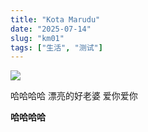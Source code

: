 ```yaml
---
title: "Kota Marudu"
date: "2025-07-14"
slug: "km01"
tags: ["生活", "测试"]
---
```

![](https://prod-files-secure.s3.us-west-2.amazonaws.com/112d0858-5090-4d34-a606-b75eb8d65fd2/c7b45876-473c-4fb6-85d3-cb84a84bfc51/1000201235.jpg?X-Amz-Algorithm=AWS4-HMAC-SHA256&X-Amz-Content-Sha256=UNSIGNED-PAYLOAD&X-Amz-Credential=ASIAZI2LB4662XFD44GD%2F20250725%2Fus-west-2%2Fs3%2Faws4_request&X-Amz-Date=20250725T073450Z&X-Amz-Expires=3600&X-Amz-Security-Token=IQoJb3JpZ2luX2VjEBcaCXVzLXdlc3QtMiJGMEQCIHQvmyW%2FnxJnE4aLQ8YYUjQjtZ%2FlKM79q0g3Ch%2BAg4VTAiB8CkCecOKDzsXu3l7Wy%2BnfyVo%2BSL%2BQ31jS33Z2yXRpzir%2FAwhAEAAaDDYzNzQyMzE4MzgwNSIMqQjn12pXr6Bn4n7DKtwDLM0EHW9WNVF7UQQx5JMR%2FNOgXqySWDTUw3Se5X6hRyD0WOsvUeiSRDMGgH0imJhD2WEqzIoUT%2FXoA%2BUEVxm4Vuy99F3myn1GVPoZFArqXMYi61Xe8GgmQF4Ovw0Fi%2BB5QYkKazgaa8lscsOk8r6Yy%2FiR8Ed0MGUY6pBtqqCAePlt%2B%2Bd726Ps2Zh2HOafX4wADF7ypCIr0sWbcJqWWkXvoT7J8wvjM3HGtXmufi8dVgT%2B0D9U82gxC7U8F8cD%2FGY6nskEFyMclWlW4iODVGDA8wZVkWTl2CwO9tlNkLc0h8dFONHkh8rWKZ%2FBvnsbf1hAzW5f4B%2BgnJp9SJmE4zy08c9G3wf1YGi3VKqPi9XSJzRhz6MFxwJKjTfcKYDhfVC%2F%2FTMrZ5bzimA9SJhUoQbrdm35JRJXCUzcKBEc5YYnivv%2BTxm6rBduIhQOI5uy%2BLLXwqXUoinUk7vP9VD4HsH%2FrQMkcWpFerl%2BTSLp0nb2OKQjoL3WZR%2Fa5AAm2QmZscSCe0dLzR%2BqC%2FfgnlERTtbIH0hEGHNUx4lsK9nW83LHiE8GZ%2BzqHLoKgo5O8XbpxRsqqE5jBiL7Hv%2BO7D4mI2BgohH%2BdwiGUU47zUIkXyeGYxCMehPiCoY2hcSpgoMw58yMxAY6pgEzJt%2F3f0%2BDqwYOmyFebUpJP7CrTOduIPnCfF%2FbLEvdMNjJTHu0biGpuILHIscVZq13TQfRRSLNRpICI%2B2w3nLHMzHoIsRkY6B4GILNCI82%2Bsc5sRyfpssoTWBHYh%2FsU%2FY9GAixOtHHVAmO252%2FPZ9sBUTYIAxw0s%2BJO%2FAaiP2eOcFvdRFnov8%2Bmmn7LJSILCXrhN8wtlvJ%2FdEwyAbc06In8obPggeb&X-Amz-Signature=c3164d35ff7fbe216823883eeb02a6b533516b5b11c37f8bbe8e8c71ac5ea0e9&X-Amz-SignedHeaders=host&x-amz-checksum-mode=ENABLED&x-id=GetObject)


哈哈哈哈  漂亮的好老婆  爱你爱你


**哈哈哈哈**

